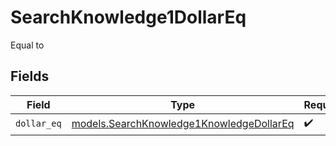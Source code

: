 # SearchKnowledge1DollarEq

Equal to


## Fields

| Field                                                                                      | Type                                                                                       | Required                                                                                   | Description                                                                                |
| ------------------------------------------------------------------------------------------ | ------------------------------------------------------------------------------------------ | ------------------------------------------------------------------------------------------ | ------------------------------------------------------------------------------------------ |
| `dollar_eq`                                                                                | [models.SearchKnowledge1KnowledgeDollarEq](../models/searchknowledge1knowledgedollareq.md) | :heavy_check_mark:                                                                         | N/A                                                                                        |